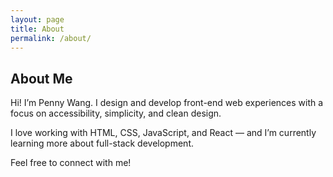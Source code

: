```yaml
---
layout: page
title: About
permalink: /about/
---
```


## About Me

Hi! I’m Penny Wang. I design and develop front-end web experiences with a focus on accessibility, simplicity, and clean design.

I love working with HTML, CSS, JavaScript, and React — and I’m currently learning more about full-stack development.

Feel free to connect with me!
